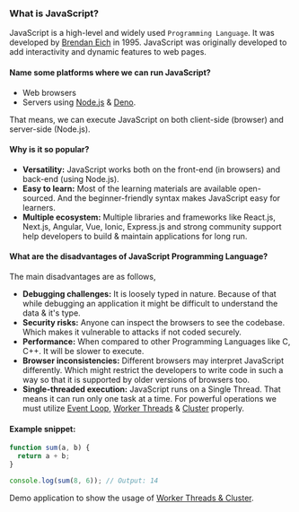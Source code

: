 ### What is JavaScript?

JavaScript is a high-level and widely used `Programming Language`. It was developed by [Brendan Eich](https://brendaneich.com/) in 1995. JavaScript was originally developed to add interactivity and dynamic features to web pages.

#### Name some platforms where we can run JavaScript?

  * Web browsers
  * Servers using <a href="https://nodejs.org/en" target="_blank" rel="noopener noreferrer">Node.js</a> & <a href="https://docs.deno.com/runtime/" target="_blank" rel="noopener noreferrer">Deno</a>.

That means, we can execute JavaScript on both client-side (browser) and server-side (Node.js).

#### Why is it so popular?

  * **Versatility:** JavaScript works both on the front-end (in browsers) and back-end (using Node.js).
  * **Easy to learn:** Most of the learning materials are available open-sourced. And the beginner-friendly syntax makes JavaScript easy for learners.
  * **Multiple ecosystem:** Multiple libraries and frameworks like React.js, Next.js, Angular, Vue, Ionic, Express.js and strong community support help developers to build & maintain applications for long run.

#### What are the disadvantages of JavaScript Programming Language?

The main disadvantages are as follows,

  * **Debugging challenges:** It is loosely typed in nature. Because of that while debugging an application it might be difficult to understand the data & it's type.
  * **Security risks:** Anyone can inspect the browsers to see the codebase. Which makes it vulnerable to attacks if not coded securely.
  * **Performance:** When compared to other Programming Languages like C, C++. It will be slower to execute.
  * **Browser inconsistencies:** Different browsers may interpret JavaScript differently. Which might restrict the developers to write code in such a way so that it is supported by older versions of browsers too.
  * **Single-threaded execution:** JavaScript runs on a Single Thread. That means it can run only one task at a time. For powerful operations we must utilize <a href="https://github.com/abhisekdutta507/documentation/tree/main/javascript/what-is-event-loop%3F#what-is-event-loop" target="_blank" rel="noopener noreferrer">Event Loop</a>, <a href="https://nodejs.org/api/worker_threads.html#worker-threads" target="_blank" rel="noopener noreferrer">Worker Threads</a> & <a href="https://nodejs.org/api/cluster.html#cluster" target="_blank" rel="noopener noreferrer">Cluster</a> properly.

#### Example snippet:

```js
function sum(a, b) {
  return a + b;
}

console.log(sum(8, 6)); // Output: 14
```

Demo application to show the usage of <a href="https://bitbucket.org/abhisekdutta507/nodejs-worker-threads-and-clusters/src/master/" target="_blank" rel="noopener noreferrer">Worker Threads & Cluster</a>.
